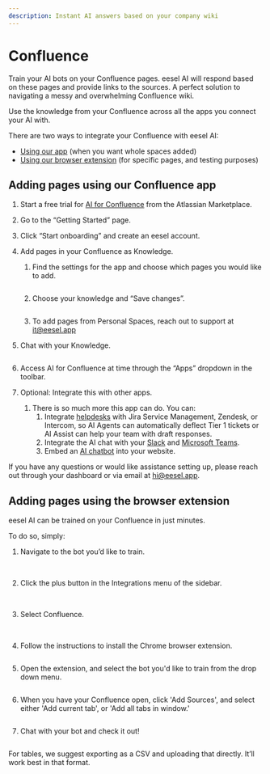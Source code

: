 ```yaml
---
description: Instant AI answers based on your company wiki
---
```


# Confluence

Train your AI bots on your Confluence pages. eesel AI will respond based on these pages and provide links to the sources. A perfect solution to navigating a messy and overwhelming Confluence wiki.

Use the knowledge from your Confluence across all the apps you connect your AI with.&#x20;

There are two ways to integrate your Confluence with eesel AI:

* [Using our app](./#adding-pages-using-our-confluence-app) (when you want whole spaces added)
* [Using our browser extension](./#adding-pages-using-the-browser-extension) (for specific pages, and testing purposes)



## Adding pages using our Confluence app

1. Start a free trial for [AI for Confluence](https://marketplace.atlassian.com/apps/1230921/chatgpt-for-confluence-ai-chat?tab=overview\&hosting=cloud) from the Atlassian Marketplace.
2. Go to the “Getting Started” page.
3. Click “Start onboarding” and create an eesel account.
4. Add pages in your Confluence as Knowledge.
   1.  Find the settings for the app and choose which pages you would like to add.



       <figure><img src="https://downloads.intercomcdn.com/i/o/lnz0cfjq/1239775703/432404e0d8b08bd2914b966d1746/Go+to+chat+and+ask+questions-1.png?expires=1753407000&#x26;signature=3cb65580d3cf9e185582ce5dd2e7887af62ef603c40d32a3b8b773a1b4d19782&#x26;req=dSIkH855mIZfWvMW1HO4zWks3tbIKlsfT2wYGpk2FmGCPRgNqPFzNYwcQPTq%0AnYpX%0A" alt=""><figcaption></figcaption></figure>
   2.  Choose your knowledge and “Save changes”.



       <figure><img src="https://downloads.intercomcdn.com/i/o/lnz0cfjq/1239775823/0ec5f85279cc94887b292900c461/Add+Knowledge.png?expires=1753407000&#x26;signature=ed6b8780bc433127c92a4a2792097aebf767c25cb3e8ebbb33ae36662de18490&#x26;req=dSIkH855mIldWvMW1HO4zc%2B1EXc26kuX36P8eEgGmkGtv0ZbNBdmM3MJZV2y%0AZBZM%0A" alt=""><figcaption></figcaption></figure>
   3. To add pages from Personal Spaces, reach out to support at [it@eesel.app](mailto:it@eesel.app)
5.  Chat with your Knowledge.



    <figure><img src="https://downloads.intercomcdn.com/i/o/lnz0cfjq/1239776219/bb98ef0d19eaa11a34c5a6da1b14/Go+to+chat+and+ask+questions.png?expires=1753407000&#x26;signature=7af4eebddc05614208d56c67f49a38289abb97da7a445cfd93cccec08f7e4a52&#x26;req=dSIkH855m4NeUPMW1HO4zc%2FJBt5%2BEye9aoW09nCKmvol5oYP%2BAxIy9whIxRO%0A4qJS%0A" alt=""><figcaption></figcaption></figure>
6. Access AI for Confluence at time through the “Apps” dropdown in the toolbar.
7. Optional: Integrate this with other apps.
   1. There is so much more this app can do. You can:
      1. Integrate [helpdesks](broken-reference) with Jira Service Management, Zendesk, or Intercom, so AI Agents can automatically deflect Tier 1 tickets or AI Assist can help your team with draft responses.
      2. Integrate the AI chat with your [Slack](../slack.md) and [Microsoft Teams](../teams.md).
      3. Embed an [AI chatbot](../../products/ai-chat-bot.md) into your website.

If you have any questions or would like assistance setting up, please reach out through your dashboard or via email at [hi@eesel.app](mailto:hi@eesel.app).



## Adding pages using the browser extension

eesel AI can be trained on your Confluence in just minutes.

To do so, simply:

1.  Navigate to the bot you’d like to train.\
    ​



    <figure><img src="https://downloads.intercomcdn.com/i/o/lnz0cfjq/1235982589/903bc1683140e2ce52310dedefc1/Select+your+bot.png?expires=1753407000&#x26;signature=daa73899099c3dce2996e1274420e05cdf43bf65321f96700477f69f7daad1fc&#x26;req=dSIkE8B2n4RXUPMW1HO4zYw42arvaupwRy4KsMnH6eEEv8WHluBkxNdmBmbK%0AImH1%0A" alt=""><figcaption></figcaption></figure>
2.  Click the plus button in the Integrations menu of the sidebar.\
    ​



    <figure><img src="https://downloads.intercomcdn.com/i/o/lnz0cfjq/1235982687/f37027ebcbe73bab82fc763aec95/Open+Sources.png?expires=1753407000&#x26;signature=52d7445c1fcfbb91687e532e9931cedbf05805ec56bc4a7096b85967c8f0c179&#x26;req=dSIkE8B2n4dXXvMW1HO4zQn5PlG4SrXLV3NAHcmDpxPFoAJjOVmbmQfbCF1Q%0ASXVz%0A" alt=""><figcaption></figcaption></figure>
3.  Select Confluence.\
    ​



    <figure><img src="https://downloads.intercomcdn.com/i/o/lnz0cfjq/1235989507/9677bba1838c5fe8a711db3eab1e/Select+Confluence.png?expires=1753407000&#x26;signature=0ce8d1152d8fa0f1732e729994e7f16d65855db78a8df7860666d91ae364bb64&#x26;req=dSIkE8B2lIRfXvMW1HO4zUofL54BO%2BVTg9sAMwtXtoFlaWzWht49ugH8cMBR%0ASYZ3%0A" alt=""><figcaption></figcaption></figure>
4.  Follow the instructions to install the Chrome browser extension.



    <figure><img src="https://downloads.intercomcdn.com/i/o/lnz0cfjq/1235989609/1b788badad880c10bb264595eb1b/Install+Browser+Extension+Google+Docs.png?expires=1753407000&#x26;signature=ea1253938e3a4af3daaecc67fb1665dadc3c835fd8a0e0d790c3d37c960db048&#x26;req=dSIkE8B2lIdfUPMW1HO4zbN4vDE7PwvZSfISDo%2BwYofIBS%2FK0RN5Dxst62dN%0AJNg%2B%0A" alt=""><figcaption></figcaption></figure>
5.  Open the extension, and select the bot you'd like to train from the drop down menu.



    <figure><img src="https://downloads.intercomcdn.com/i/o/lnz0cfjq/1235991571/4b67d1868e688f4bd665170d57c4/Select+your+bot+2.png?expires=1753407000&#x26;signature=f43c6086ed25473418621601b6e5f675c3337f8f6c085f59383cadd802776da3&#x26;req=dSIkE8B3nIRYWPMW1HO4zQPfvBomAz%2F%2BOna9uH0oC2jSyxcCSu%2FGX6aexoUC%0AtzmF%0A" alt=""><figcaption></figcaption></figure>
6.  When you have your Confluence open, click 'Add Sources', and select either 'Add current tab', or 'Add all tabs in window.'



    <figure><img src="https://downloads.intercomcdn.com/i/o/lnz0cfjq/1235989832/f274e60e1ab70024b8bd5df3e094/Select+your+tab.png?expires=1753407000&#x26;signature=f93295301c5df71c48c2bbbc30197954a3c27eb090064df1ffe027363bff1c42&#x26;req=dSIkE8B2lIlcW%2FMW1HO4zRFKDarZPjnFLpWpaie6Ppdfh6j%2F9sSE366c4Q2B%0AGVx6%0A" alt=""><figcaption></figcaption></figure>
7.  Chat with your bot and check it out!



    <figure><img src="https://downloads.intercomcdn.com/i/o/lnz0cfjq/1235992529/8718402d2824cf65323f9d91b0b2/Test+out+the+chat+Confluence.png?expires=1753407000&#x26;signature=6348e757412bb8614ed20777e7ed882f02573fd7485cad5bc6fe78c214221343&#x26;req=dSIkE8B3n4RdUPMW1HO4zQErDANy6Pqfl2RDawum4usQZ3cCBiCaIVFSQ2JC%0AKlnd%0A" alt=""><figcaption></figcaption></figure>

For tables, we suggest exporting as a CSV and uploading that directly. It’ll work best in that format.
